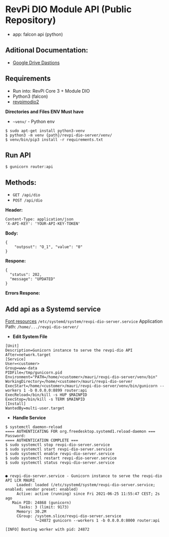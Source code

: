 # RevPi DIO Module API (Public Repository)
- app: falcon api (python)

## Aditional Documentation:
- [Google Drive Dastions](https://drive.google.com/drive/folders/1honehxIuXjCowpb9NmtajVL2zvVSq0VC)
## Requirements
- Run into: RevPi Core 3 + Module DIO
- Python3 (falcon)
- [revpimodio2](https://revpimodio.org/en)

**Directories and Files ENV Must have**
- `~venv/` - Python env

```
$ sudo apt-get install python3-venv
$ python3 -m venv {path}/revpi-dio-server/venv/
$ venv/bin/pip3 install -r requirements.txt
```

## Run API
```
$ gunicorn router:api
```

## Methods:
- `GET /api/dio`
- `POST /api/dio`

**Header:**
```
Content-Type: application/json
'X-API-KEY': 'YOUR-API-KEY-TOKEN'
```

**Body:**
```
{
    "outpsut": "O_1", "value": "0"
}
```

**Respone:**
```
{
  "status": 202,
  "message": "UPDATED"
}
```

**Errors Respone:**


## Add api as a Systemd service
[Font resources](https://www.digitalocean.com/community/tutorials/how-to-deploy-falcon-web-applications-with-gunicorn-and-nginx-on-ubuntu-16-04)
`/etc/systemd/system/revpi-dio-server.service`
Application Path: `/home/.../revpi-dio-server/`

- **Edit System File**
```
[Unit]
Description=Gunicorn instance to serve the revpi-dio API
After=network.target
[Service]
User=<customer>
Group=www-data
PIDFile=/tmp/gunicorn.pid
Environment="PATH=/home/<customer>/mauri/revpi-dio-server/venv/bin"
WorkingDirectory=/home/<customer>/mauri/revpi-dio-server
ExecStart=/home/<customer>/mauri/revpi-dio-server/venv/bin/gunicorn --workers 1 -b 0.0.0.0:8899 router:api
ExecReload=/bin/kill -s HUP $MAINPID
ExecStop=/bin/kill -s TERM $MAINPID
[Install]
WantedBy=multi-user.target
```

- **Handle Service**
```
$ systemctl daemon-reload
==== AUTHENTICATING FOR org.freedesktop.systemd1.reload-daemon ===
Password:
==== AUTHENTICATION COMPLETE ===
$ sudo systemctl stop revpi-dio-server.service
$ sudo systemctl start revpi-dio-server.service
$ sudo systemctl enable revpi-dio-server.service
$ sudo systemctl restart revpi-dio-server.service
$ sudo systemctl status revpi-dio-server.service


● revpi-dio-server.service - Gunicorn instance to serve the revpi-dio API LCR MAURI
     Loaded: loaded (/etc/systemd/system/revpi-dio-server.service; enabled; vendor preset: enabled)
     Active: active (running) since Fri 2021-06-25 11:55:47 CEST; 2s ago
   Main PID: 24868 (gunicorn)
      Tasks: 3 (limit: 9173)
     Memory: 30.2M
     CGroup: /system.slice/revpi-dio-server.service
             └─24872 gunicorn --workers 1 -b 0.0.0.0:8000 router:api

[INFO] Booting worker with pid: 24872

```
